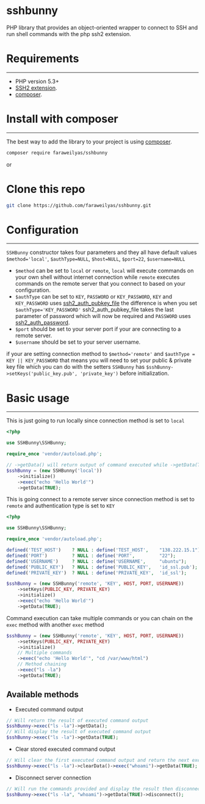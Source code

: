 # sshbunny
PHP library that provides an object-oriented wrapper to connect to SSH and run shell commands with the php ssh2 extension.

# Requirements
------------

- PHP version 5.3+
- [SSH2 extension](http://www.php.net/manual/en/book.ssh2.php).
- [composer](http://getcomposer.org).

# Install with composer
------------

The best way to add the library to your project is using [composer](http://getcomposer.org).
```bash
composer require faraweilyas/sshbunny
```
or

# Clone this repo

```bash
git clone https://github.com/faraweilyas/sshbunny.git
```

# Configuration
-------------

`SSHBunny` constructor takes four parameters and they all have default values `$method='local'`, `$authType=NULL`, `$host=NULL`, `$port=22`, `$username=NULL`
 - `$method` can be set to `local` or `remote`, `local` will execute commands on your own shell without internet connection while `remote` executes commands on the remote server that you connect to based on your configuration.
 - `$authType` can be set to `KEY`, `PASSWORD` or `KEY_PASSWORD`, `KEY` and `KEY_PASSWORD` uses [ssh2_auth_pubkey_file](http://php.net/manual/en/function.ssh2-auth-pubkey-file.php) the difference is when you set `$authType='KEY_PASSWORD'` ssh2_auth_pubkey_file takes the last parameter of password which will now be required and `PASSWORD` uses [ssh2_auth_password](http://php.net/manual/en/function.ssh2-auth-password.php).
 - `$port` should be set to your server port if your are connecting to a remote server.
 - `$username` should be set to your server username.

if your are setting connection method to `$method='remote'` and `$authType = KEY || KEY_PASSWORD` that means you will need to set your public & private key file which you can do with the setters `SSHBunny` has `$sshBunny->setKeys('public_key.pub', 'private_key')` before initialization.

# Basic usage
-------------
This is just going to run locally since connection method is set to `local`
```php
<?php

use SSHBunny\SSHBunny;

require_once 'vendor/autoload.php';

// ->getData() will return output of command executed while ->getData(TRUE) will dispay the output
$sshBunny = (new SSHBunny('local'))
    ->initialize()
    ->exec("echo 'Hello World'")
    ->getData(TRUE);
```

This is going connect to a remote server since connection method is set to `remote` and authentication type is set to `KEY`
```php
<?php

use SSHBunny\SSHBunny;

require_once 'vendor/autoload.php';

defined('TEST_HOST')    ? NULL : define('TEST_HOST',    "138.222.15.1");
defined('PORT')         ? NULL : define('PORT',         "22");
defined('USERNAME')     ? NULL : define('USERNAME',     "ubuntu");
defined('PUBLIC_KEY')   ? NULL : define('PUBLIC_KEY',   'id_ssl.pub');
defined('PRIVATE_KEY')  ? NULL : define('PRIVATE_KEY',  'id_ssl');

$sshBunny = (new SSHBunny('remote', 'KEY', HOST, PORT, USERNAME))
    ->setKeys(PUBLIC_KEY, PRIVATE_KEY)
    ->initialize()
    ->exec("echo 'Hello World'")
    ->getData(TRUE);
```

Command execution can take multiple commands or you can chain on the `exec` method with another `exec` method
```php
$sshBunny = (new SSHBunny('remote', 'KEY', HOST, PORT, USERNAME))
    ->setKeys(PUBLIC_KEY, PRIVATE_KEY)
    ->initialize()
    // Multiple commands
    ->exec("echo 'Hello World'", "cd /var/www/html")
    // Method chaining
    ->exec("ls -la")
    ->getData(TRUE);
```

## Available methods

- Executed command output
```php
// Will return the result of executed command output
$sshBunny->exec("ls -la")->getData();
// Will display the result of executed command output
$sshBunny->exec("ls -la")->getData(TRUE);
```

- Clear stored executed command output
```php
// Will clear the first executed command output and return the next executed command output
$sshBunny->exec("ls -la")->clearData()->exec("whoami")->getData(TRUE);
```

- Disconnect server connection
```php
// Will run the commands provided and display the result then disconnect from the server
$sshBunny->exec("ls -la", "whoami")->getData(TRUE)->disconnect();
```
